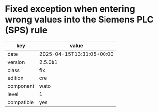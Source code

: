 [//]: # (werk v2)
# Fixed exception when entering wrong values into the Siemens PLC (SPS) rule

key        | value
---------- | ---
date       | 2025-04-15T13:31:05+00:00
version    | 2.5.0b1
class      | fix
edition    | cre
component  | wato
level      | 1
compatible | yes


